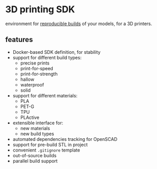 # 3D printing SDK

environment for [reproducible builds](https://en.wikipedia.org/wiki/Reproducible_builds) of your models, for a 3D printers.

## features
* Docker-based SDK definition, for stability
* support for different build types:
  - precise prints
  - print-for-speed
  - print-for-strength
  - hallow
  - waterproof
  - solid
* support for different materials:
  - PLA
  - PET-G
  - TPU
  - PLActive
* extensible interface for:
  - new materials
  - new build types
* automated dependencies tracking for OpenSCAD
* support for pre-build STL in project
* convenient `.gitignore` template
* out-of-source builds
* parallel build support

